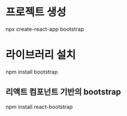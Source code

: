 # 프로젝트 생성
npx create-react-app bootstrap

# 라이브러리 설치
npm install bootstrap



## 리액트 컴포넌트 기반의 bootstrap
npm install react-bootstrap
<!-- https://react-bootstrap.netlify.app/ -->